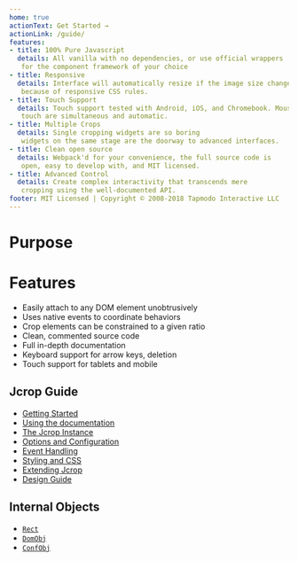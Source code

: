 ```yaml
---
home: true
actionText: Get Started →
actionLink: /guide/
features:
- title: 100% Pure Javascript
  details: All vanilla with no dependencies, or use official wrappers
   for the component framework of your choice
- title: Responsive
  details: Interface will automatically resize if the image size changes
   because of responsive CSS rules.
- title: Touch Support
  details: Touch support tested with Android, iOS, and Chromebook. Mouse and
   touch are simultaneous and automatic.
- title: Multiple Crops
  details: Single cropping widgets are so boring
   widgets on the same stage are the doorway to advanced interfaces.
- title: Clean open source
  details: Webpack'd for your convenience, the full source code is
   open, easy to develop with, and MIT licensed.
- title: Advanced Control
  details: Create complex interactivity that transcends mere
   cropping using the well-documented API.
footer: MIT Licensed | Copyright © 2008-2018 Tapmodo Interactive LLC
---
```


# Purpose

# Features

  * Easily attach to any DOM element unobtrusively
  * Uses native events to coordinate behaviors
  * Crop elements can be constrained to a given ratio
  * Clean, commented source code
  * Full in-depth documentation
  * Keyboard support for arrow keys, deletion
  * Touch support for tablets and mobile

## Jcrop Guide

  * [Getting Started](/guide/)
  * [Using the documentation](/guide/about.html)
  * [The Jcrop Instance](/guide/instance.html)
  * [Options and Configuration](/guide/options.html)
  * [Event Handling](/guide/events.html)
  * [Styling and CSS](/guide/styling.html)
  * [Extending Jcrop](/guide/extend.html)
  * [Design Guide](/guide/design.html)

## Internal Objects

  * [`Rect`](/objects/rect.html)
  * [`DomObj`](/objects/domobj.html)
  * [`ConfObj`](/objects/confobj.html)

